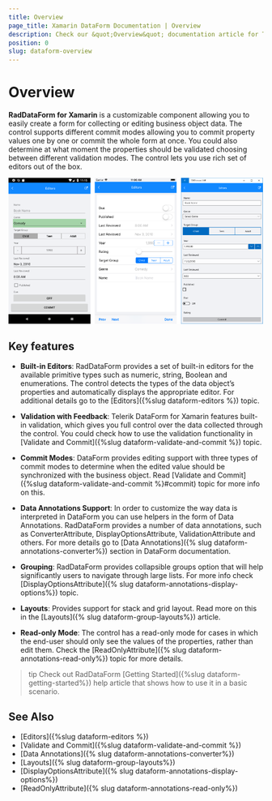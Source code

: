 ```yaml
---
title: Overview
page_title: Xamarin DataForm Documentation | Overview
description: Check our &quot;Overview&quot; documentation article for Telerik DataForm for Xamarin control.
position: 0
slug: dataform-overview
---
```


# Overview #

**RadDataForm for Xamarin** is a customizable component allowing you to easily create a form for collecting or editing business object data. The control supports different commit modes allowing you to commit property values one by one or commit the whole form at once. You could also determine at what moment the properties should be validated choosing between different validation modes. The control lets you use rich set of editors out of the box.

![RadDataForm Overview](images/dataform-overview.png)

## Key features

* **Built-in Editors**: RadDataForm provides a set of built-in editors for the available primitive types such as numeric, string, Boolean and enumerations. The control detects the types of the data object’s properties and automatically displays the appropriate editor. For additional details go to the [Editors]({%slug dataform-editors %}) topic.  

* **Validation with Feedback**: Telerik DataForm for Xamarin features built-in validation, which gives you full control over the data collected through the control. You could check how to use the validation functionality in [Validate and Commit]({%slug dataform-validate-and-commit %}) topic.

* **Commit Modes**: DataForm provides editing support with three types of commit modes to determine when the edited value should be synchronized with the business object. Read [Validate and Commit]({%slug dataform-validate-and-commit %}#commit) topic for more info on this.

* **Data Annotations Support**: In order to customize the way data is interpreted in DataForm you can use helpers in the form of Data Annotations. RadDataForm provides a number of data annotations, such as ConverterAttribute, DisplayOptionsAttribute, ValidationAttribute and others. For more details go to [Data Annotations]({% slug dataform-annotations-converter%}) section in DataForm documentation.

* **Grouping**: RadDataForm provides collapsible groups option that will help significantly users to navigate through large lists. For more info check [DisplayOptionsAttribute]({% slug dataform-annotations-display-options%}) topic.

* **Layouts**: Provides support for stack and grid layout. Read more on this in the [Layouts]({% slug dataform-group-layouts%}) article. 

* **Read-only Mode**: The control has a read-only mode for cases in which the end-user should only see the values of the properties, rather than edit them. Check the [ReadOnlyAttribute]({% slug dataform-annotations-read-only%}) topic for more details.

>tip Check out RadDataForm [Getting Started]({%slug dataform-getting-started%}) help article that shows how to use it in a basic scenario.

## See Also

- [Editors]({%slug dataform-editors %})
- [Validate and Commit]({%slug dataform-validate-and-commit %})
- [Data Annotations]({% slug dataform-annotations-converter%})
- [Layouts]({% slug dataform-group-layouts%})
- [DisplayOptionsAttribute]({% slug dataform-annotations-display-options%})
- [ReadOnlyAttribute]({% slug dataform-annotations-read-only%})




